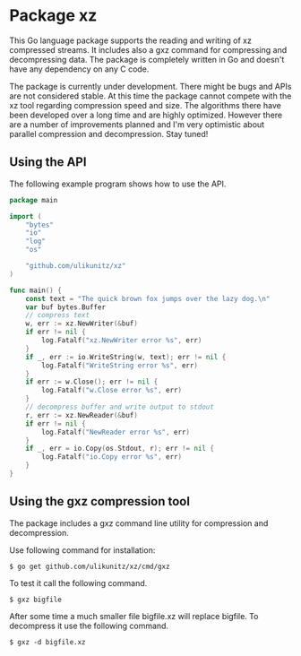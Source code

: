 # Package xz

This Go language package supports the reading and writing of xz
compressed streams. It includes also a gxz command for compressing and
decompressing data. The package is completely written in Go and doesn't
have any dependency on any C code.

The package is currently under development. There might be bugs and APIs
are not considered stable. At this time the package cannot compete with
the xz tool regarding compression speed and size. The algorithms there
have been developed over a long time and are highly optimized. However
there are a number of improvements planned and I'm very optimistic about
parallel compression and decompression. Stay tuned!

## Using the API

The following example program shows how to use the API.

```go
package main

import (
    "bytes"
    "io"
    "log"
    "os"

    "github.com/ulikunitz/xz"
)

func main() {
    const text = "The quick brown fox jumps over the lazy dog.\n"
    var buf bytes.Buffer
    // compress text
    w, err := xz.NewWriter(&buf)
    if err != nil {
        log.Fatalf("xz.NewWriter error %s", err)
    }
    if _, err := io.WriteString(w, text); err != nil {
        log.Fatalf("WriteString error %s", err)
    }
    if err := w.Close(); err != nil {
        log.Fatalf("w.Close error %s", err)
    }
    // decompress buffer and write output to stdout
    r, err := xz.NewReader(&buf)
    if err != nil {
        log.Fatalf("NewReader error %s", err)
    }
    if _, err = io.Copy(os.Stdout, r); err != nil {
        log.Fatalf("io.Copy error %s", err)
    }
}
```

## Using the gxz compression tool

The package includes a gxz command line utility for compression and
decompression.

Use following command for installation:

    $ go get github.com/ulikunitz/xz/cmd/gxz

To test it call the following command.

    $ gxz bigfile

After some time a much smaller file bigfile.xz will replace bigfile.
To decompress it use the following command.

    $ gxz -d bigfile.xz

